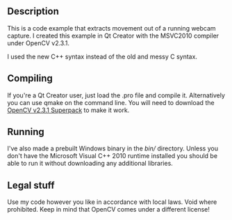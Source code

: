 Description
-----------

This is a code example that extracts movement out of a running webcam capture. I created this example in Qt Creator with the MSVC2010 compiler under OpenCV v2.3.1.

I used the new C++ syntax instead of the old and messy C syntax.


Compiling
---------

If you're a Qt Creator user, just load the .pro file and compile it. Alternatively you can use qmake on the command line. You will need to download the [OpenCV v2.3.1 Superpack](http://sourceforge.net/projects/opencvlibrary/files/opencv-win/2.3.1/OpenCV-2.3.1-win-superpack.exe/download) to make it work.


Running
-------

I've also made a prebuilt Windows binary in the *bin/* directory. Unless you don't have the Microsoft Visual C++ 2010 runtime installed you should be able to run it without downloading any additional libraries.


Legal stuff
-----------

Use my code however you like in accordance with local laws. Void where prohibited. Keep in mind that OpenCV comes under a different license!